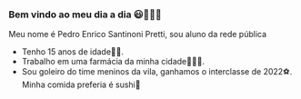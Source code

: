 ### Bem vindo ao meu dia a dia 😃🤨🙋‍♂️

Meu nome é Pedro Enrico Santinoni Pretti, sou aluno da rede pública 

- Tenho 15 anos de idade👨‍⚕️.
- Trabalho em uma farmácia da minha cidade💊👨‍⚕️.
- Sou goleiro do time meninos da vila, ganhamos o interclasse de 2022⚽️.
Minha comida preferia é sushi🍣
